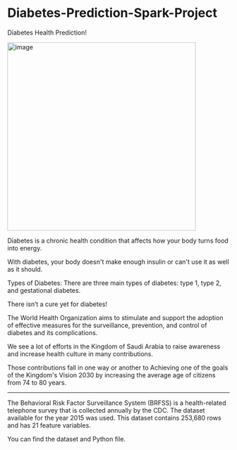 # Diabetes-Prediction-Spark-Project

Diabetes Health Prediction!

<img width="427" alt="image" src="https://user-images.githubusercontent.com/77773537/208744719-9e112677-30d6-4285-bf86-ab9e183ca57a.png">

Diabetes is a chronic health condition that affects how your body turns food into energy.

With diabetes, your body doesn't make enough insulin or can't use it as well as it should.

Types of Diabetes:
      There are three main types of diabetes: type 1, type 2,      
      and gestational diabetes.

There isn’t a cure yet for diabetes!

The World Health Organization aims to stimulate and support the adoption of effective measures for the surveillance, 
prevention, and control of diabetes and its complications.

We see a lot of efforts in the Kingdom of Saudi Arabia to raise awareness and increase health culture in many contributions.

Those contributions fall in one way or another to Achieving one of the goals of the Kingdom's Vision 2030 by increasing 
the average age of citizens from 74 to 80 years.

-------

The Behavioral Risk Factor Surveillance System (BRFSS) is a health-related telephone survey that is collected annually by the CDC. 
The dataset available for the year 2015 was used. 
This dataset contains 253,680 rows and has 21 feature variables.

You can find the dataset and Python file.






